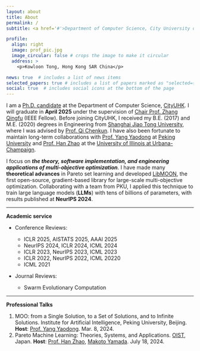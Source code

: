 ```yaml
---
layout: about
title: About
permalink: /
subtitle: <a href='#'>Department of Computer Science, City University of Hong Kong</a>.

profile:
  align: right
  image: prof_pic.jpg
  image_circular: false # crops the image to make it circular
  address: >
    <p>Kowloon Tong, Hong Kong SAR China</p>

news: true  # includes a list of news items
selected_papers: true # includes a list of papers marked as "selected={true}"
social: true  # includes social icons at the bottom of the page
---
```


I am
a [Ph.D. candidate](https://scholars.cityu.edu.hk/en/persons/xiaoyuan-zhang(6672c5c3-987f-4d60-9a38-e0ce376b9803).html)
at the Department of Computer Science, [CityUHK](https://www.cityu.edu.hk/).
I will graduate in **April 2025** under the supervision
of [Chair Prof. Zhang Qingfu](https://scholar.google.com/citations?user=nhL9PHwAAAAJ&hl=en) (IEEE Fellow).
Before joining CityUHK, I received my B.E. (2017) and M.E. (2020) degrees in Engineering
from [Shanghai Jiao Tong University](https://me.sjtu.edu.cn/en/), where I was advised
by [Prof. Qi Chenkun](https://ieeexplore.ieee.org/author/37529382400).
I have also been fortunate to maintain long-term collaborations
with [Prof. Yang Yaodong](https://scholar.google.co.uk/citations?user=6yL0xw8AAAAJ&hl=en)
at [Peking University](https://english.pku.edu.cn/)
and [Prof. Han Zhao](https://scholar.google.com/citations?user=x942ipYAAAAJ&hl=en) at
the [University of Illinois at Urbana-Champaign](https://illinois.edu/).

I focus on **_the theory, software implementation, and engineering applications of multi-objective optimization_**. 
I have made many **theoretical advances** in Pareto set learning and developed [LibMOON](https://github.com/xzhang2523/libmoon), the first open-source, gradient-based library for large-scale multi-objective optimization. 
Collaborating with a team from PKU, I applied this technique to train large language models (**LLMs**) with tens of billions of parameters, with results published at **NeurIPS 2024**.

---

**Academic service**

- Conference Reviews:
    - ICLR 2025, AISTATS 2025, AAAI 2025
    - NeurIPS 2024, ICLR 2024, ICML 2024
    - ICLR 2023, NeurIPS 2023, ICML 2023
    - ICLR 2022, NeurIPS 2022, ICML 20220
    - ICML 2021

- Journal Reviews:
  - Swarm Evolutionary Computation

---

**Professional Talks**
1. MOO: from a Single Solution, to a Set of Solutions, and to Infinite Solutions. Institute for Artificial
Intelligence, Peking University, Beijing. **Host**: [Prof. Yang Yaodong](https://scholar.google.co.uk/citations?user=6yL0xw8AAAAJ&hl=en). Mar. 8, 2024.
2. Pareto Machine Learning: Theories, Systems, and Applications. [OIST](https://www.oist.jp/), Japan. **Host**: [Prof. Han Zhao](https://scholar.google.com/citations?user=x942ipYAAAAJ&hl=en),
[Makoto Yamada](https://scholar.google.com/citations?user=1cKNu1gAAAAJ&hl=en). July 18, 2024.